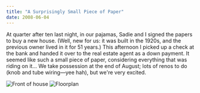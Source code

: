```yaml
---
title: "A Surprisingly Small Piece of Paper"
date: 2008-06-04
---
```

At quarter after ten last night, in our pajamas, Sadie and I signed the papers to buy a new house.  (Well, new for us: it was built in the 1920s, and the previous owner lived in it for 51 years.)  This afternoon I picked up a check at the bank and handed it over to the real estate agent as a down payment.  It seemed like such a small piece of paper, considering everything that was riding on it… We take possession at the end of August; lots of renos to do (knob and tube wiring—yee hah), but we're very excited.

<img src="@root/files/2008/06/front.jpg" alt="Front of house" class="centered">

<img src="@root/files/2008/06/fp.jpg" alt="Floorplan" class="centered">
